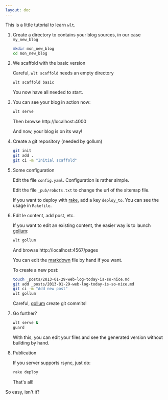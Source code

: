 ```yaml
---
layout: doc
---
```


This is a little tutorial to learn `wlt`.

1. Create a directory to contains your blog sources, in our case `my_new_blog`

    ```sh
    mkdir mon_new_blog
    cd mon_new_blog
    ```

2. We scaffold with the basic version

    Careful, `wlt scaffold` needs an empty directory
    
    ```sh
    wlt scaffold basic
    ```

    You now have all needed to start.

3. You can see your blog in action now:

    ```sh
    wlt serve
    ```
    
    Then browse http://localhost:4000
    
    And now, your blog is on its way!

4. Create a git repository (needed by gollum)

    ```sh
    git init
    git add .
    git ci -m "Initial scaffold"
    ```

5. Some configuration

    Edit the file `config.yaml`. Configuration is rather simple.

    Edit the file `_pub/robots.txt` to change the url of the sitemap file.
    
    If you want to deploy with [rake][], add a key `deploy_to`. You can see the usage in `Rakefile`.

6. Edit le content, add post, etc.

    If you want to edit an existing content, the easier way is to launch [gollum][]:
    
    ```sh
    wlt gollum
    ```
    
    And browse http://localhost:4567/pages
    
    You can edit the [markdown][] file by hand if you want.
    
    To create a new post:
    
    ```sh
    touch _posts/2013-01-29-web-log-today-is-so-nice.md
    git add _posts/2013-01-29-web-log-today-is-so-nice.md
    git ci -m "Add new post"
    wlt gollum
    ```
    
    Careful, [gollum][] create git commits!

7. Go further?

    ```sh
    wlt serve &
    guard
    ```
    
    With this, you can edit your files and see the generated version without building by hand.

8. Publication

    If you server supports rsync, just do:
    
    ```sh
    rake deploy
    ```

   That's all!

So easy, isn't it?

[haml]: http://haml.info
[git]: http://git-scm.com
[markdown]: http://daringfireball.net/projects/markdown/
[ruby]: http://ruby-lang.org
[gem]: http://rubygems.org
[guard]: https://github.com/guard/guard
[rake]: http://rake.rubyforge.org/
[sass]: http://sass-lang.com/
[coffeescript]: http://coffeescript.org/
[bundler]: http://gembundler.com/
[redcarpet]: https://github.com/vmg/redcarpet
[gollum]: https://github.com/github/gollum
[jekyll]: jekyllrb.com
[sprockets]: https://github.com/sstephenson/sprockets
[yaml]: http://www.yaml.org/
[rake]: http://rake.rubyforge.org/